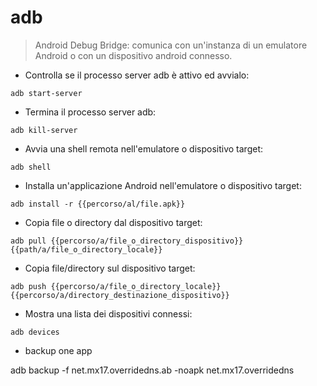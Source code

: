 # adb

> Android Debug Bridge: comunica con un'instanza di un emulatore Android o con un dispositivo android connesso.

- Controlla se il processo server adb è attivo ed avvialo:

`adb start-server`

- Termina il processo server adb:

`adb kill-server`

- Avvia una shell remota nell'emulatore o dispositivo target:

`adb shell`

- Installa un'applicazione Android nell'emulatore o dispositivo target:

`adb install -r {{percorso/al/file.apk}}`

- Copia file o directory dal dispositivo target:

`adb pull {{percorso/a/file_o_directory_dispositivo}} {{path/a/file_o_directory_locale}}`

- Copia file/directory sul dispositivo target:

`adb push {{percorso/a/file_o_directory_locale}} {{percorso/a/directory_destinazione_dispositivo}}`

- Mostra una lista dei dispositivi connessi:

`adb devices`
- backup one app

adb backup -f net.mx17.overridedns.ab -noapk net.mx17.overridedns


